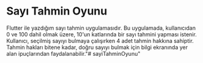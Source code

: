 # Sayı Tahmin Oyunu

Flutter ile yazdığım sayı tahmin uygulamasıdır.
Bu uygulamada, kullanıcıdan 0 ve 100 dahil olmak üzere, 10'un katlarında bir sayı tahmini yapması istenir. Kullanıcı, seçilmiş sayıyı bulmaya çalışırken 4 adet tahmin hakkına sahiptir. Tahmin hakları bitene kadar, doğru sayıyı bulmak için bilgi ekranında yer alan ipuçlarından faydalanabilir."# sayiTahminOyunu" 
